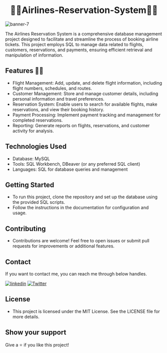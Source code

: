 <h1 align="center">🚀🚦Airlines-Reservation-System🚦🚀</h1>

![banner-7](https://github.com/user-attachments/assets/acdb1fec-661d-4f9b-b411-e136947578ea)

The Airlines Reservation System is a comprehensive database management project designed to facilitate and streamline the process of booking airline tickets. 
This project employs SQL to manage data related to flights, customers, reservations, and payments, ensuring efficient retrieval and manipulation of information. 

## Features 🔑🔑
- Flight Management: Add, update, and delete flight information, including flight numbers, schedules, and routes.
- Customer Management: Store and manage customer details, including personal information and travel preferences.
- Reservation System: Enable users to search for available flights, make reservations, and view their booking history.
- Payment Processing: Implement payment tracking and management for completed reservations.
- Reporting: Generate reports on flights, reservations, and customer activity for analysis.

## Technologies Used
- Database: MySQL
- Tools: SQL Workbench, DBeaver (or any preferred SQL client)
- Languages: SQL for database queries and management

## Getting Started

- To run this project, clone the repository and set up the database using the provided SQL scripts.
- Follow the instructions in the documentation for configuration and usage.

## Contributing

- Contributions are welcome! Feel free to open issues or submit pull requests for improvements or additional features.



## Contact

If you want to contact me, you can reach me through below handles.

[![linkedin](https://img.shields.io/badge/ManjunathGL-0077B5?style=for-the-badge&logo=linkedin&logoColor=white)](https://www.linkedin.com/in/manjunathgl/)
[![Twitter](https://img.shields.io/badge/ManjunathGl-20232A?style=for-the-badge&logo=Github&logoColor=white)](https://github.com/ManjunathGlO)

  

## License

- This project is licensed under the MIT License. See the LICENSE file for more details.
  
## Show your support
Give a ⭐️ if you like this project!
